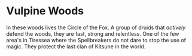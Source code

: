 # Vulpine Woods
In these woods lives the Circle of the Fox. A group of druids that *actively* defend the woods, they are fast, strong and relentless. One of the few area's in Tiressea where the Spellbreakers do not dare to stop the use of magic. They protect the last clan of Kitsune in the world.

